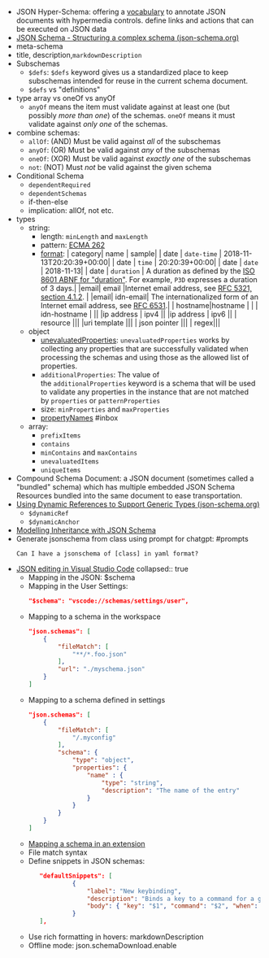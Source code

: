 - JSON Hyper-Schema: offering a [vocabulary](https://json-schema.org/learn/glossary#vocabulary) to annotate JSON documents with hypermedia controls. define links and actions that can be executed on JSON data
- [JSON Schema - Structuring a complex schema (json-schema.org)](https://json-schema.org/understanding-json-schema/structuring#structuring-a-complex-schema)
- meta-schema
- title, description,`markdownDescription`
- Subschemas
	- `$defs`: `$defs` keyword gives us a standardized place to keep subschemas intended for reuse in the current schema document.
	- `$defs` vs "definitions"
- type array vs oneOf vs anyOf
	- `anyOf` means the item must validate against at least one (but possibly *more than one*) of the schemas. `oneOf` means it must validate against *only one* of the schemas.
- combine schemas:
	- `allOf`: (AND) Must be valid against *all* of the subschemas
	- `anyOf`: (OR) Must be valid against *any* of the subschemas
	- `oneOf`: (XOR) Must be valid against *exactly one* of the subschemas
	- `not`: (NOT) Must *not* be valid against the given schema
- Conditional Schema
	- `dependentRequired`
	- `dependentSchemas`
	- if-then-else
	- implication: allOf, not etc.
- types
	- string:
		- length: `minLength` and `maxLength`
		- pattern: [ECMA 262](https://www.ecma-international.org/publications-and-standards/standards/ecma-262/)
		- [format](https://json-schema.org/understanding-json-schema/reference/string#built-in-formats):
		  | category| name | sample|
		  | date | `date-time` | 2018-11-13T20:20:39+00:00|
		  | date | `time` | 20:20:39+00:00|
		  | date | `date` | 2018-11-13|
		  | date | `duration` | A duration as defined by the [ISO 8601 ABNF for "duration"](https://datatracker.ietf.org/doc/html/rfc3339#appendix-A). For example, `P3D` expresses a duration of 3 days.|
		  |email| email |Internet email address, see [RFC 5321, section 4.1.2](http://tools.ietf.org/html/rfc5321#section-4.1.2). |
		  |email| idn-email| The internationalized form of an Internet email address, see [RFC 6531](https://tools.ietf.org/html/rfc6531).|
		  | hostname|hostname | |
		  | idn-hostname | ||
		  |ip address | ipv4 ||
		  |ip address | ipv6 ||
		  | resource |||
		  |uri template |||
		  | json pointer |||
		  | regex|||
	- object
		- [unevaluatedProperties](https://json-schema.org/understanding-json-schema/reference/object#unevaluatedproperties): `unevaluatedProperties` works by collecting any properties that are successfully validated when processing the schemas and using those as the allowed list of properties.
		- `additionalProperties`: The value of the `additionalProperties` keyword is a schema that will be used to validate any properties in the instance that are not matched by `properties` or `patternProperties`
		- size: `minProperties` and `maxProperties`
		- [propertyNames](https://json-schema.org/draft/2020-12/draft-bhutton-json-schema-01#name-propertynames) #inbox
	- array:
		- `prefixItems`
		- `contains`
		- `minContains` and `maxContains`
		- `unevaluatedItems`
		- `uniqueItems`
- Compound Schema Document: a JSON document (sometimes called a "bundled" schema) which has multiple embedded JSON Schema Resources bundled into the same document to ease transportation.
- [Using Dynamic References to Support Generic Types (json-schema.org)](https://json-schema.org/blog/posts/dynamicref-and-generics#representing-generics-with-and)
	- `$dynamicRef`
	- `$dynamicAnchor`
- [Modelling Inheritance with JSON Schema](https://json-schema.org/blog/posts/modelling-inheritance)
- Generate jsonschema from class using prompt for chatgpt: #prompts
  ```
  Can I have a jsonschema of [class] in yaml format?
  ```
- [JSON editing in Visual Studio Code](https://code.visualstudio.com/Docs/languages/json#_json-schemas-and-settings)
  collapsed:: true
	- Mapping in the JSON: $schema
	- Mapping in the User Settings: 
	  ```json
	  "$schema": "vscode://schemas/settings/user",
	  ```
	- Mapping to a schema in the workspace
	  ```json
	  "json.schemas": [
	      {
	          "fileMatch": [
	              "**/*.foo.json"
	          ],
	          "url": "./myschema.json"
	      }
	  ]
	  ```
	- Mapping to a schema defined in settings
	  ```json
	  "json.schemas": [
	      {
	          "fileMatch": [
	              "/.myconfig"
	          ],
	          "schema": {
	              "type": "object",
	              "properties": {
	                  "name" : {
	                      "type": "string",
	                      "description": "The name of the entry"
	                  }
	              }
	          }
	      }
	  ]
	  ```
	- [Mapping a schema in an extension](https://code.visualstudio.com/api/references/contribution-points#contributes.jsonValidation)
	- File match syntax
	- Define snippets in JSON schemas: 
	  ```json
	     "defaultSnippets": [
	              {
	                  "label": "New keybinding",
	                  "description": "Binds a key to a command for a given state",
	                  "body": { "key": "$1", "command": "$2", "when": "$3" }
	              }
	     ],
	  ```
	- Use rich formatting in hovers: markdownDescription
	- Offline mode: json.schemaDownload.enable